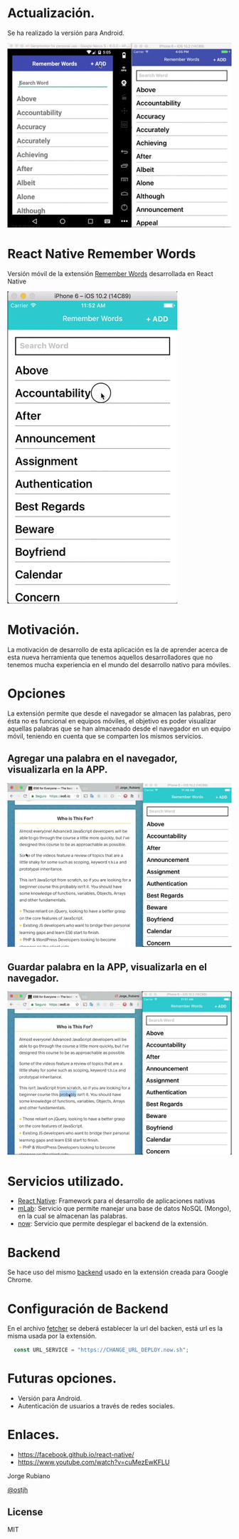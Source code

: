 # Actualización.

Se ha realizado la versión para Android.

![ANDROID](https://raw.githubusercontent.com/Jorger/react-native-remember-words/master/imgExample/AndroidAndiOS.gif)

# React Native Remember Words

Versión móvil de la extensión [Remember Words] desarrollada en React Native

![RW](https://raw.githubusercontent.com/Jorger/react-native-remember-words/master/imgExample/App.gif)

# Motivación.

La motivación de desarrollo de esta aplicación es la de aprender acerca de esta nueva herramienta que tenemos aquellos desarrolladores que no tenemos mucha experiencia en el mundo del desarrollo nativo para móviles.

# Opciones

La extensión permite que desde el navegador se almacen las palabras, pero ésta no es funcional en equipos móviles, el objetivo es poder visualizar aquellas palabras que se han almacenado desde el navegador en un equipo móvil, teniendo en cuenta que se comparten los mismos servicios.

## Agregar una palabra en el navegador, visualizarla en la APP.

![EP](https://raw.githubusercontent.com/Jorger/react-native-remember-words/master/imgExample/GuardaPalabraExtension.gif)

## Guardar palabra en la APP, visualizarla en el navegador.

![PE](https://raw.githubusercontent.com/Jorger/react-native-remember-words/master/imgExample/GuardapalabraApp.gif)

# Servicios utilizado.

* [React Native]: Framework para el desarrollo de aplicaciones nativas
* [mLab]: Servicio que permite manejar una base de datos NoSQL (Mongo), en la cual se almacenan las palabras.
* [now]: Servicio que permite desplegar el backend de la extensión.

# Backend

Se hace uso del mismo [backend] usado en la extensión creada para Google Chrome.

# Configuración de Backend

En el archivo [fetcher] se deberá establecer la url del backen, está url es la misma usada por la extensión.

```javascript
  const URL_SERVICE = "https://CHANGE_URL_DEPLOY.now.sh";
```

# Futuras opciones.

* Versión para Android.
* Autenticación de usuarios a través de redes sociales.


# Enlaces.

* https://facebook.github.io/react-native/
* https://www.youtube.com/watch?v=cuMezEwKFLU

Jorge Rubiano

[@ostjh]

License
----
MIT

[@ostjh]:https://twitter.com/ostjh
[Remember Words]:https://github.com/Jorger/Extension-Remember_Words
[React Native]:https://facebook.github.io/react-native/
[backend]:https://github.com/Jorger/Extension-Remember_Words/tree/master/server
[fetcher]:https://github.com/Jorger/react-native-remember-words/blob/master/utils/fetcher.js#L2
[mLab]:https://mlab.com/
[now]:https://zeit.co/now

